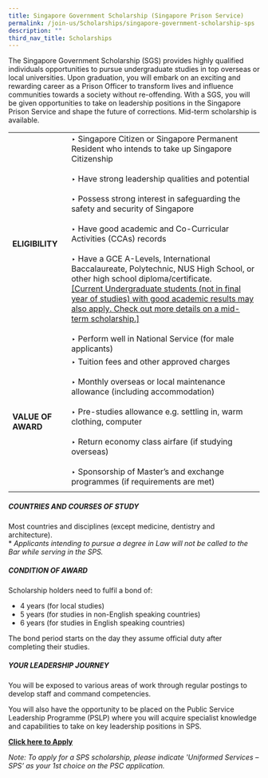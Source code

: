 ```yaml
---
title: Singapore Government Scholarship (Singapore Prison Service)
permalink: /join-us/Scholarships/singapore-government-scholarship-sps
description: ""
third_nav_title: Scholarships
---
```

The Singapore Government Scholarship (SGS) provides highly qualified individuals opportunities to pursue undergraduate studies in top overseas or local universities. Upon graduation, you will embark on an exciting and rewarding career as a Prison Officer to transform lives and influence communities towards a society without re-offending. With a SGS, you will be given opportunities to take on leadership positions in the Singapore Prison Service and shape the future of corrections. Mid-term scholarship is available.

|  | | 
| -------- | -------- |
|<b>ELIGIBILITY</b> | ‣ Singapore Citizen or Singapore Permanent Resident who intends to take up Singapore Citizenship<br>&nbsp;<br>‣ Have strong leadership qualities and potential<br>&nbsp;<br>‣ Possess strong interest in safeguarding the safety and security of Singapore<br>&nbsp;<br>‣ Have good academic and Co-Curricular Activities (CCAs) records<br>&nbsp;<br>‣ Have a GCE A-Levels, International Baccalaureate, Polytechnic, NUS High School, or other high school diploma/certificate. <br>[[Current Undergraduate students (not in final year of studies) with good academic results may also apply. Check out more details on a mid-term scholarship.]](/join-us/scholarships/mha-mid-term-scholarship)<br>&nbsp;<br>‣ Perform well in National Service (for male applicants) | 
|<b>VALUE OF AWARD</b>| ‣ Tuition fees and other approved charges<br>&nbsp;<br>‣ Monthly overseas or local maintenance allowance (including accommodation)<br>&nbsp;<br>‣ Pre-studies allowance e.g. settling in, warm clothing, computer<br>&nbsp;<br>‣ Return economy class airfare (if studying overseas)<br>&nbsp;<br>‣ Sponsorship of Master’s and exchange programmes (if requirements are met)| 
|| | 

##### COUNTRIES AND COURSES OF STUDY
Most countries and disciplines (except medicine, dentistry and architecture).  
\* _Applicants intending to pursue a degree in Law will not be called to the Bar while serving in the SPS._

##### CONDITION OF AWARD
Scholarship holders need to fulfil a bond of: 

*   4 years (for local studies)
*   5 years (for studies in non-English speaking countries)
*   6 years (for studies in English speaking countries)

The bond period starts on the day they assume official duty after completing their studies.

##### YOUR LEADERSHIP JOURNEY
You will be exposed to various areas of work through regular postings to develop staff and command competencies.  
  
You will also have the opportunity to be placed on the Public Service Leadership Programme (PSLP) where you will acquire specialist knowledge and capabilities to take on key leadership positions in SPS.

[](https://www.psc.gov.sg/Scholarships/public-sector-scholarships/browse-by-scholarship/singapore-government-scholarship-MHA)[](https://www.psc.gov.sg/Scholarships/public-sector-scholarships/browse-by-scholarship/singapore-government-scholarship-MHA)**[Click here to Apply](https://www.psc.gov.sg/Scholarships/public-sector-scholarships/browse-by-scholarship/singapore-government-scholarship-MHA)** 

_Note: To apply for a SPS scholarship, please indicate 'Uniformed Services – SPS’ as your 1st choice on the PSC application._